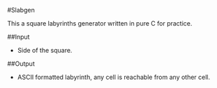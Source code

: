 #Slabgen

This a square labyrinths generator written in pure C for practice.

##Input
- Side of the square.

##Output
- ASCII formatted labyrinth, any cell is reachable from any other cell.